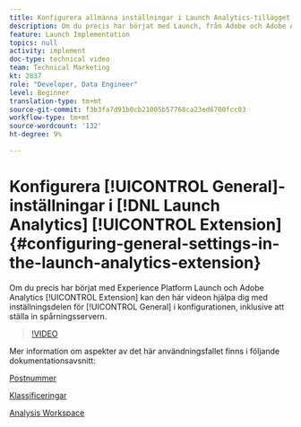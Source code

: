 ```yaml
---
title: Konfigurera allmänna inställningar i Launch Analytics-tillägget
description: Om du precis har börjat med Launch, från Adobe och Adobe Analytics-tillägget, kan den här videon hjälpa dig med den allmänna inställningsdelen av konfigurationen, inklusive att ställa in spårningsservern.
feature: Launch Implementation
topics: null
activity: implement
doc-type: technical video
team: Technical Marketing
kt: 2837
role: "Developer, Data Engineer"
level: Beginner
translation-type: tm+mt
source-git-commit: f3b3fa7d91b0cb21005b57768ca23ed6700fcc03
workflow-type: tm+mt
source-wordcount: '132'
ht-degree: 9%

---
```



# Konfigurera [!UICONTROL General]-inställningar i [!DNL Launch Analytics] [!UICONTROL Extension] {#configuring-general-settings-in-the-launch-analytics-extension}

Om du precis har börjat med Experience Platform Launch och Adobe Analytics [!UICONTROL Extension] kan den här videon hjälpa dig med inställningsdelen för [!UICONTROL General] i konfigurationen, inklusive att ställa in spårningsservern.

>[!VIDEO](https://video.tv.adobe.com/v/27093/?quality=9)

Mer information om aspekter av det här användningsfallet finns i följande dokumentationsavsnitt:

[Postnummer](https://docs.adobe.com/help/en/analytics/components/variables/dimensions-reports/reports-zip.html)

[Klassificeringar](https://docs.adobe.com/content/help/en/analytics/components/classifications/c-classifications.html)

[Analysis Workspace](https://docs.adobe.com/content/help/en/analytics/analyze/analysis-workspace/analysis-workspace-features.html)
